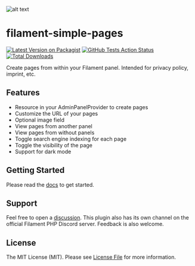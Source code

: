 ![alt text](https://i.imgur.com/gYZilCK.jpeg)

# filament-simple-pages

[![Latest Version on Packagist](https://img.shields.io/packagist/v/tobiasla78/filament-simple-pages.svg?style=flat-square)](https://packagist.org/packages/tobiasla78/filament-simple-pages)
[![GitHub Tests Action Status](https://img.shields.io/github/actions/workflow/status/tobiasla78/filament-simple-pages/run-tests.yml?branch=main&label=tests&style=flat-square)](https://github.com/tobiasla78/filament-simple-pages/actions?query=workflow%3Arun-tests+branch%3Amain)
[![Total Downloads](https://img.shields.io/packagist/dt/tobiasla78/filament-simple-pages.svg?style=flat-square)](https://packagist.org/packages/tobiasla78/filament-simple-pages)

Create pages from within your Filament panel. Intended for privacy policy, imprint, etc.

## Features
- Resource in your AdminPanelProvider to create pages
- Customize the URL of your pages
- Optional image field
- View pages from another panel
- View pages from without panels
- Toggle search engine indexing for each page
- Toggle the visibility of the page
- Support for dark mode

## Getting Started

Please read the [docs](https://app.gitbook.com/o/kllf4JnkuFlspzhZ17i4/s/Imj7ygiZoHV9iAYqcWMW/) to get started.

## Support

Feel free to open a [discussion](https://github.com/tobiasla78/filament-simple-pages/discussions).
This plugin also has its own channel on the official Filament PHP Discord server.
Feedback is also welcome.

## License

The MIT License (MIT). Please see [License File](LICENSE.md) for more information.
